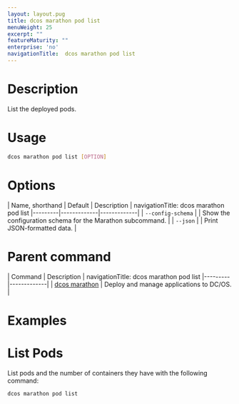 ```yaml
---
layout: layout.pug
title: dcos marathon pod list
menuWeight: 25
excerpt: ""
featureMaturity: ""
enterprise: 'no'
navigationTitle:  dcos marathon pod list
---
```


<!-- This source repo for this topic is https://github.com/dcos/dcos-docs -->


# Description
List the deployed pods.

# Usage

```bash
dcos marathon pod list [OPTION]
```

# Options

| Name, shorthand | Default | Description |
navigationTitle:  dcos marathon pod list
|---------|-------------|-------------|
| `--config-schema`   |             |  Show the configuration schema for the Marathon subcommand. |
| `--json`   |             |  Print JSON-formatted data. |

# Parent command

| Command | Description |
navigationTitle:  dcos marathon pod list
|---------|-------------|
| [dcos marathon](/1.10/cli/command-reference/dcos-marathon/) | Deploy and manage applications to DC/OS. |

# Examples

# List Pods
List pods and the number of containers they have with the following command:
```
dcos marathon pod list
```
